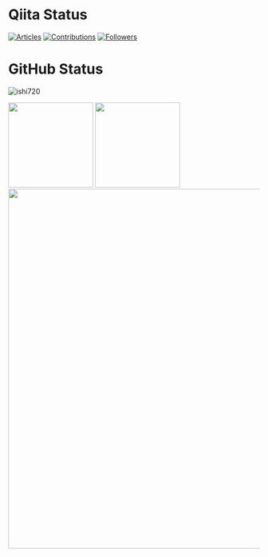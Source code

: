 
# Qiita Status

[![Articles](https://badgen.org/img/qiita/ishi720/articles?style=plastic)](https://qiita.com/ishi720)
[![Contributions](https://badgen.org/img/qiita/ishi720/contributions?style=plastic)](https://qiita.com/ishi720)
[![Followers](https://badgen.org/img/qiita/ishi720/followers?style=plastic)](https://qiita.com/ishi720)

# GitHub Status

<div>
  <p align="left"><img src="https://github-profile-trophy.vercel.app/?username=ishi720" alt="ishi720" /></p>
</div>

<div>
  <img height="170" src="https://github-readme-stats.vercel.app/api/top-langs/?username=ishi720&layout=compact&theme=dracula" />
  <img height="170" src="https://github-readme-stats.vercel.app/api?username=ishi720&count_private=true&include_all_commits=true&show_icons=true&theme=dracula" />
  <img width="720px" align="center" src="https://github-profile-summary-cards.vercel.app/api/cards/profile-details?username=ishi720&theme=dracula"/>
</div>

